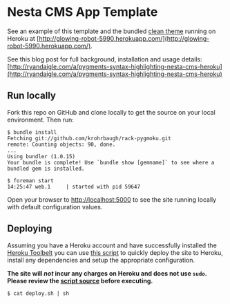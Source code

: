 # Nesta CMS App Template

See an example of this template and the bundled [clean theme](https://github.com/rwdaigle/nesta-theme-clean) running on Heroku at [http://glowing-robot-5990.herokuapp.com/](http://glowing-robot-5990.herokuapp.com/).

See this blog post for full background, installation and usage details: [http://ryandaigle.com/a/pygments-syntax-highlighting-nesta-cms-heroku](http://ryandaigle.com/a/pygments-syntax-highlighting-nesta-cms-heroku)

## Run locally

Fork this repo on GitHub and clone locally to get the source on your local environment. Then run:

```term
$ bundle install
Fetching git://github.com/krohrbaugh/rack-pygmoku.git
remote: Counting objects: 90, done.
...
Using bundler (1.0.15) 
Your bundle is complete! Use `bundle show [gemname]` to see where a bundled gem is installed.

$ foreman start
14:25:47 web.1     | started with pid 59647
```

Open your browser to [http://localhost:5000](http://localhost:5000) to see the site running locally with default configuration values.

## Deploying

Assuming you have a Heroku account and have successfully installed the [Heroku Toolbelt](http://toolbelt.heroku.com) you can use [this script](https://raw.github.com/rwdaigle/nesta-app-template/master/deploy.sh) to quickly deploy the site to Heroku, install any dependencies and setup the appropriate configuration.

**The site will _not_ incur any charges on Heroku and does not use `sudo`. Please review the [script source](https://raw.github.com/rwdaigle/nesta-app-template/master/deploy.sh) before executing.**

```term
$ cat deploy.sh | sh
```